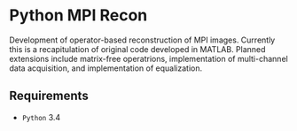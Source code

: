 Python MPI Recon
================

Development of operator-based reconstruction of MPI images. Currently this is
a recapitulation of original code developed in MATLAB. Planned extensions
include matrix-free operatrions, implementation of multi-channel data
acquisition, and implementation of equalization.

Requirements
------------
- `Python` 3.4
